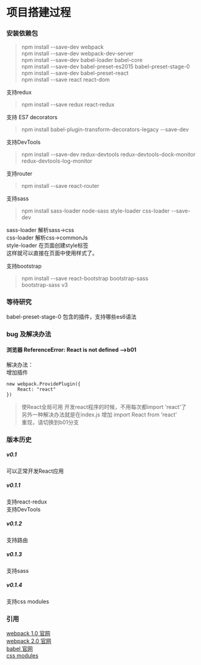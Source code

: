 
项目搭建过程
======
### 安装依赖包

> npm install --save-dev webpack  
> npm install --save-dev webpack-dev-server  
> npm install --save-dev babel-loader babel-core  
> npm install --save-dev babel-preset-es2015 babel-preset-stage-0  
> npm install --save-dev babel-preset-react  
> npm install --save react react-dom  

支持redux
> npm install --save redux react-redux

支持 ES7 decorators
> npm install babel-plugin-transform-decorators-legacy --save-dev

支持DevTools
> npm install --save-dev redux-devtools redux-devtools-dock-monitor redux-devtools-log-monitor

支持router
> npm install --save react-router  

支持sass
>  npm install sass-loader node-sass style-loader css-loader --save-dev 

sass-loader 解析sass->css   
css-loader 解析css->commonJs  
style-loader 在页面创建style标签<style type="text/css"> 样式 </style>    
这样就可以直接在页面中使用样式了。   

支持bootstrap  
> npm install --save react-bootstrap bootstrap-sass  
bootstrap-sass v3   


### 等待研究
babel-preset-stage-0 包含的插件，支持哪些es6语法

### bug 及解决办法
#### 浏览器 ReferenceError: React is not defined -->b01
解决办法：  
增加插件    
```  
new webpack.ProvidePlugin({
    React: "react"
})
```
> 使React全局可用 开发react程序的时候，不用每次都import 'react'了  
> 另外一种解决办法就是在index.js 增加 import React from 'react'  
> 重现，请切换到b01分支  

### 版本历史
##### v0.1 
可以正常开发React应用  
##### v0.1.1
支持react-redux  
支持DevTools  
##### v0.1.2
支持路由   
##### v0.1.3
支持sass  
##### v0.1.4
支持css modules  



### 引用
[webpack 1.0 官网](https://webpack.github.io/)   
[webpack 2.0 官网](https://webpack.js.org/)   
[babel 官网](https://babeljs.io/)    
[css modules](http://www.ruanyifeng.com/blog/2016/06/css_modules.html)   
